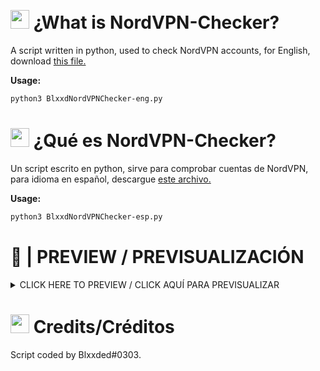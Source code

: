 # <img src="">
# <img src="https://emojipedia-us.s3.dualstack.us-west-1.amazonaws.com/thumbs/120/twitter/282/flag-united-states_1f1fa-1f1f8.png" height="30px" width="30px"> ¿What is NordVPN-Checker?
A script written in python, used to check NordVPN accounts, for English, download <a href="https://raw.githubusercontent.com/zBlxxded/NordVPN-Checker/main/BlxxdNordVPNChecker-eng.py">this file.</a>

__Usage:__
```bash
python3 BlxxdNordVPNChecker-eng.py
```

# <img src="https://emojipedia-us.s3.dualstack.us-west-1.amazonaws.com/thumbs/120/twitter/282/flag-spain_1f1ea-1f1f8.png" height="30px" width="30px"> ¿Qué es NordVPN-Checker?
Un script escrito en python, sirve para comprobar cuentas de NordVPN, para idioma en español, descargue <a href="https://raw.githubusercontent.com/zBlxxded/NordVPN-Checker/main/BlxxdNordVPNChecker-esp.py">este archivo.</a>

__Usage:__
```bash
python3 BlxxdNordVPNChecker-esp.py
```

# 👀 | PREVIEW / PREVISUALIZACIÓN
<details><summary>CLICK HERE TO PREVIEW / CLICK AQUÍ PARA PREVISUALIZAR</summary><img src="https://github.com/zBlxxded/NordVPN-Checker/blob/main/preview.png"></details>

# <img src="https://emojipedia-us.s3.dualstack.us-west-1.amazonaws.com/thumbs/120/twitter/282/drop-of-blood_1fa78.png" height="30px" width="30px"> Credits/Créditos

Script coded by Blxxded#0303.
